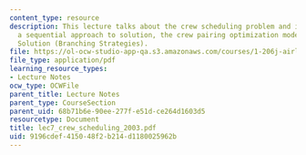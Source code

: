 ```yaml
---
content_type: resource
description: This lecture talks about the crew scheduling problem and its definition,
  a sequential approach to solution, the crew pairing optimization model and the Branch-and-Price
  Solution (Branching Strategies).
file: https://ol-ocw-studio-app-qa.s3.amazonaws.com/courses/1-206j-airline-schedule-planning-spring-2003/9196cdef415048f2b214d1180025962b_lec7_crew_scheduling_2003.pdf
file_type: application/pdf
learning_resource_types:
- Lecture Notes
ocw_type: OCWFile
parent_title: Lecture Notes
parent_type: CourseSection
parent_uid: 68b71b6e-90ee-277f-e51d-ce264d1603d5
resourcetype: Document
title: lec7_crew_scheduling_2003.pdf
uid: 9196cdef-4150-48f2-b214-d1180025962b
---
```

